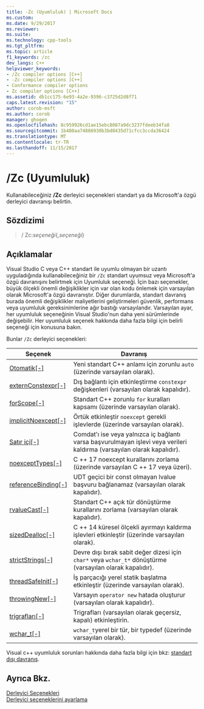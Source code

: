 ```yaml
---
title: -Zc (Uyumluluk) | Microsoft Docs
ms.custom: 
ms.date: 9/29/2017
ms.reviewer: 
ms.suite: 
ms.technology: cpp-tools
ms.tgt_pltfrm: 
ms.topic: article
f1_keywords: /zc
dev_langs: C++
helpviewer_keywords:
- /Zc compiler options [C++]
- -Zc compiler options [C++]
- Conformance compiler options
- Zc compiler options [C++]
ms.assetid: db1cc175-6e93-4a2e-9396-c3725d2d8f71
caps.latest.revision: "15"
author: corob-msft
ms.author: corob
manager: ghogen
ms.openlocfilehash: 8c959926cd1ae15ebc8087a9dc3237fdeeb34fa8
ms.sourcegitcommit: 1b480aa74886930b3bd0435d71cfcc3ccda36424
ms.translationtype: MT
ms.contentlocale: tr-TR
ms.lasthandoff: 11/15/2017
---
```

# <a name="zc-conformance"></a>/Zc (Uyumluluk)

Kullanabileceğiniz **/Zc** derleyici seçenekleri standart ya da Microsoft'a özgü derleyici davranışı belirtin.

## <a name="syntax"></a>Sözdizimi

> / Zc:_seçeneği_{,_seçeneği_}

## <a name="remarks"></a>Açıklamalar

Visual Studio C veya C++ standart ile uyumlu olmayan bir uzantı uyguladığında kullanabileceğiniz bir `/Zc` standart uyumsuz veya Microsoft'a özgü davranışını belirtmek için Uyumluluk seçeneği. İçin bazı seçenekler, büyük ölçekli önemli değişiklikler için var olan kodu önlemek için varsayılan olarak Microsoft'a özgü davranıştır. Diğer durumlarda, standart davranış burada önemli değişiklikler maliyetlerini geliştirmeleri güvenlik, performans veya uyumluluk gereksinimlerine ağır bastığı varsayılandır. Varsayılan ayar, her uyumluluk seçeneğinin Visual Studio'nun daha yeni sürümlerinde değişebilir. Her uyumluluk seçenek hakkında daha fazla bilgi için belirli seçeneği için konusuna bakın.

Bunlar `/Zc` derleyici seçenekleri:

|Seçenek|Davranış|
|---|---|
|[Otomatik\[-\]](zc-auto-deduce-variable-type.md)|Yeni standart C++ anlamı için zorunlu `auto` (üzerinde varsayılan olarak).|
|[externConstexpr\[-\]](zc-externconstexpr.md)|Dış bağlantı için etkinleştirme `constexpr` değişkenleri (varsayılan olarak kapalıdır).|
|[forScope\[-\]](zc-forscope-force-conformance-in-for-loop-scope.md)|Standart C++ zorunlu `for` kuralları kapsamı (üzerinde varsayılan olarak).|
|[implicitNoexcept\[-\]](zc-implicitnoexcept-implicit-exception-specifiers.md)|Örtük etkinleştir `noexcept` gerekli işlevlerde (üzerinde varsayılan olarak).|
|[Satır içi\[-\]](zc-inline-remove-unreferenced-comdat.md)|Comdat'ı ise veya yalnızca iç bağlantı varsa başvurulmayan işlevi veya verileri kaldırma (varsayılan olarak kapalıdır).|
|[noexceptTypes\[-\]](zc-noexcepttypes.md)|C ++ 17 noexcept kurallarını zorlama (üzerinde varsayılan C ++ 17 veya üzeri).|
|[referenceBinding\[-\]](zc-referencebinding-enforce-reference-binding-rules.md)|UDT geçici bir const olmayan lvalue başvuru bağlanamaz (varsayılan olarak kapalıdır).|
|[rvalueCast\[-\]](zc-rvaluecast-enforce-type-conversion-rules.md)|Standart C++ açık tür dönüştürme kurallarını zorlama (varsayılan olarak kapalıdır).|
|[sizedDealloc\[-\]](zc-sizeddealloc-enable-global-sized-dealloc-functions.md)|C ++ 14 küresel ölçekli ayırmayı kaldırma işlevleri etkinleştir (üzerinde varsayılan olarak).|
|[strictStrings\[-\]](zc-strictstrings-disable-string-literal-type-conversion.md)|Devre dışı bırak sabit değer dizesi için `char*` veya `wchar_t*` dönüştürme (varsayılan olarak kapalıdır).|
|[threadSafeInit\[-\]](zc-threadsafeinit-thread-safe-local-static-initialization.md)|İş parçacığı yerel statik başlatma etkinleştir (üzerinde varsayılan olarak).|
|[throwingNew\[-\]](zc-throwingnew-assume-operator-new-throws.md)|Varsayın `operator new` hatada oluşturur (varsayılan olarak kapalıdır).|
|[trigrafları\[-\]](zc-trigraphs-trigraphs-substitution.md)|Trigrafları (varsayılan olarak geçersiz, kapalı) etkinleştirin.|
|[wchar_t\[-\]](zc-wchar-t-wchar-t-is-native-type.md)|`wchar_t`yerel bir tür, bir typedef (üzerinde varsayılan olarak).|

Visual c++ uyumluluk sorunları hakkında daha fazla bilgi için bkz: [standart dışı davranış](../../cpp/nonstandard-behavior.md).

## <a name="see-also"></a>Ayrıca Bkz.

[Derleyici Seçenekleri](compiler-options.md)  
[Derleyici seçeneklerini ayarlama](setting-compiler-options.md)
